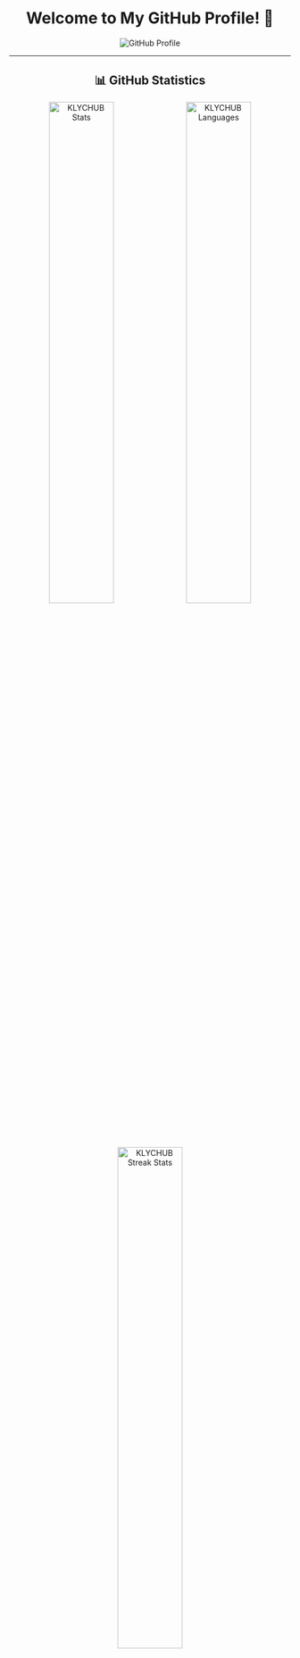 <div align="center">

# Welcome to My GitHub Profile! 👋

![GitHub Profile](https://media4.giphy.com/media/kbRb4eyCNC0aMz5x68/giphy.gif?cid=ecf05e47yisyttshy440562elw3uuo6n63o004cmnmg6azq5&rid=giphy.gif&ct=g)

</div>

---

<div align="center">

## 📊 GitHub Statistics

</div>

<div align="center">
  <img src="https://github-readme-stats.vercel.app/api?username=KLYCHUB&show_icons=true&locale=en&hide=contribs,issues&theme=github_dark&hide_border=true" alt="KLYCHUB Stats" width="48%" />
  <img src="https://github-readme-stats.vercel.app/api/top-langs?username=KLYCHUB&show_icons=true&locale=en&layout=compact&theme=github_dark&hide_border=true" alt="KLYCHUB Languages" width="48%" />
  <img src="https://github-readme-streak-stats.herokuapp.com/?user=klychub&theme=github_dark&hide_border=true" alt="KLYCHUB Streak Stats" width="48%" />
</div>

---

<div align="center">

## 🛠️ Technologies & Tools

</div>

<div align="center">
  <img src="https://img.shields.io/badge/-JavaScript-333333?style=flat&logo=javascript" alt="JavaScript" />
  <img src="https://img.shields.io/badge/-Python-333333?style=flat&logo=python" alt="Python" />
  <img src="https://img.shields.io/badge/-HTML5-333333?style=flat&logo=html5" alt="HTML5" />
  <img src="https://img.shields.io/badge/-CSS3-333333?style=flat&logo=css3" alt="CSS3" />
  <img src="https://img.shields.io/badge/-Git-333333?style=flat&logo=git" alt="Git" />
  <img src="https://img.shields.io/badge/-GitHub-333333?style=flat&logo=github" alt="GitHub" />
  <img src="https://img.shields.io/badge/-VS Code-333333?style=flat&logo=visual-studio-code" alt="VS Code" />
</div>

---

<div align="center">

## 🌟 Featured Projects

</div>

<div align="center">
  <a href="https://github.com/KLYCHUB/project1">
    <img src="https://github-readme-stats.vercel.app/api/pin/?username=KLYCHUB&repo=project1&theme=github_dark&hide_border=true" alt="Project 1" />
  </a>
  <a href="https://github.com/KLYCHUB/project2">
    <img src="https://github-readme-stats.vercel.app/api/pin/?username=KLYCHUB&repo=project2&theme=github_dark&hide_border=true" alt="Project 2" />
  </a>
</div>

---

<div align="center">

## 📫 Contact Me

</div>

<div align="center">
  <a href="https://www.linkedin.com/in/klychub"><img src="https://img.shields.io/badge/-LinkedIn-0077B5?style=flat&logo=LinkedIn&logoColor=white" alt="LinkedIn" /></a>
  <a href="mailto:klychub@example.com"><img src="https://img.shields.io/badge/-Email-D14836?style=flat&logo=Gmail&logoColor=white" alt="Email" /></a>
</div>
